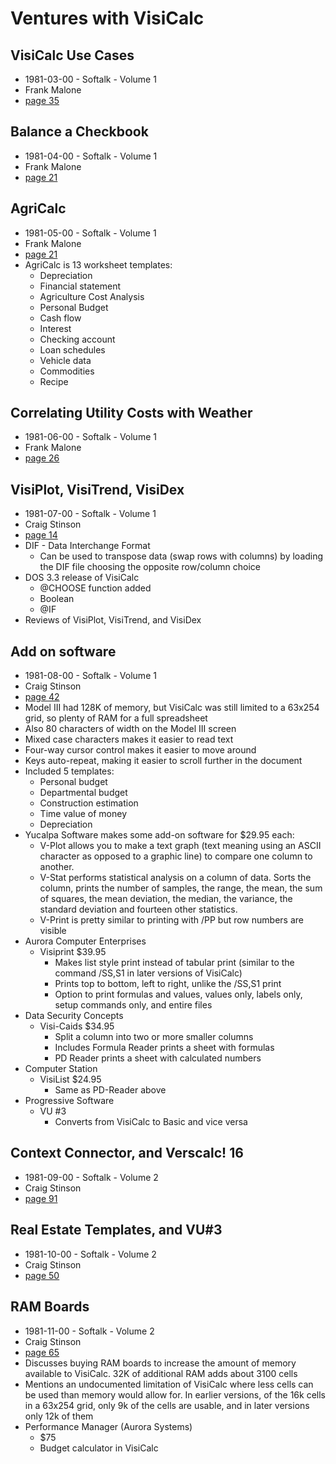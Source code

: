 # Ventures with VisiCalc

## VisiCalc Use Cases

- 1981-03-00 - Softalk - Volume 1
- Frank Malone
- [page 35](https://archive.org/details/softalkv1n07mar1981/page/34/mode/2up?view=theater)

## Balance a Checkbook

- 1981-04-00 - Softalk - Volume 1
- Frank Malone
- [page 21](https://archive.org/details/softalkv1n08apr1981/page/20/mode/2up?view=theater)

## AgriCalc

- 1981-05-00 - Softalk - Volume 1
- Frank Malone
- [page 21](https://archive.org/details/softalkv1n09may1981/page/20/mode/2up?view=theater)
- AgriCalc is 13 worksheet templates:
  - Depreciation
  - Financial statement
  - Agriculture Cost Analysis
  - Personal Budget
  - Cash flow
  - Interest
  - Checking account
  - Loan schedules
  - Vehicle data
  - Commodities
  - Recipe

## Correlating Utility Costs with Weather

- 1981-06-00 - Softalk - Volume 1
- Frank Malone
- [page 26](https://archive.org/details/softalkv1n10jun1981/page/26/mode/2up?view=theater)

## VisiPlot, VisiTrend, VisiDex

- 1981-07-00 - Softalk - Volume 1
- Craig Stinson
- [page 14](https://archive.org/details/softalkv1n11jul1981/page/14/mode/2up?view=theater)
- DIF - Data Interchange Format
  - Can be used to transpose data (swap rows with columns) by loading the DIF file choosing the opposite row/column choice
- DOS 3.3 release of VisiCalc
  - @CHOOSE function added
  - Boolean
  - @IF
- Reviews of VisiPlot, VisiTrend, and VisiDex

## Add on software

- 1981-08-00 - Softalk - Volume 1
- Craig Stinson
- [page 42](https://archive.org/details/softalkv1n12aug1981/page/42/mode/2up?view=theater)
- Model III had 128K of memory, but VisiCalc was still limited to a 63x254 grid, so plenty of RAM for a full spreadsheet
- Also 80 characters of width on the Model III screen
- Mixed case characters makes it easier to read text
- Four-way cursor control makes it easier to move around
- Keys auto-repeat, making it easier to scroll further in the document
- Included 5 templates:
  - Personal budget
  - Departmental budget
  - Construction estimation
  - Time value of money
  - Depreciation
- Yucalpa Software makes some add-on software for \$29.95 each:
  - V-Plot allows you to make a text graph (text meaning using an ASCII character as opposed to a graphic line) to compare one column to another.
  - V-Stat performs statistical analysis on a column of data. Sorts the column, prints the number of samples, the range, the mean, the sum of squares, the mean deviation, the median, the variance, the standard deviation and fourteen other statistics.
  - V-Print is pretty similar to printing with /PP but row numbers are visible
- Aurora Computer Enterprises
  - Visiprint \$39.95
    - Makes list style print instead of tabular print (similar to the command /SS,S1 in later versions of VisiCalc)
    - Prints top to bottom, left to right, unlike the /SS,S1 print
    - Option to print formulas and values, values only, labels only, setup commands only, and entire files
- Data Security Concepts
  - Visi-Caids \$34.95
    - Split a column into two or more smaller columns
    - Includes Formula Reader prints a sheet with formulas
    - PD Reader prints a sheet with calculated numbers
- Computer Station
  - VisiList \$24.95
    - Same as PD-Reader above
- Progressive Software
  - VU #3
    - Converts from VisiCalc to Basic and vice versa

## Context Connector, and Verscalc! 16

- 1981-09-00 - Softalk - Volume 2
- Craig Stinson
- [page 91](https://archive.org/details/softalkv2n01sep1981/page/90/mode/2up?&view=theater)

## Real Estate Templates, and VU#3

- 1981-10-00 - Softalk - Volume 2
- Craig Stinson
- [page 50](https://archive.org/details/softalkv2n02oct1981/page/50/mode/2up?view=theater)

## RAM Boards

- 1981-11-00 - Softalk - Volume 2
- Craig Stinson
- [page 65](https://archive.org/details/softalkv2n03nov1981/page/64/mode/2up?view=theater)
- Discusses buying RAM boards to increase the amount of memory available to VisiCalc. 32K of additional RAM adds about 3100 cells
- Mentions an undocumented limitation of VisiCalc where less cells can be used than memory would allow for. In earlier versions, of the 16k cells in a 63x254 grid, only 9k of the cells are usable, and in later versions only 12k of them
- Performance Manager (Aurora Systems)
  - \$75
  - Budget calculator in VisiCalc
